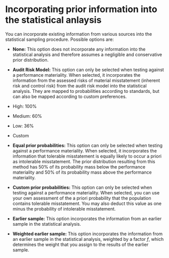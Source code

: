 Incorporating prior information into the statistical anlaysis
==========================

You can incorporate existing information from various sources into the statistical sampling procedure. Possible options are:

- **None:** This option does not incorporate any information into the statistical analysis and therefore assumes a negligible and conservative prior distribution. 

- **Audit Risk Model:** This option can only be selected when testing against a performance materiality. When selected, it incorporates the information from the assessed risks of material misstatement (inherent risk and control risk) from the audit risk model into the statistical analysis. They are mapped to probabilities according to standards, but can also be mapped according to custom preferences.

- High: 100%
- Medium: 60%
- Low: 36%
- Custom

- **Equal prior probabilities:** This option can only be selected when testing against a performance materiality. When selected, it incorporates the information that tolerable misstatement is equally likely to occur a priori as intolerable misstatement. The prior distribution resulting from this method has 50\% of its probability mass below the performance materiality and 50\% of its probability mass above the performance materiality.

- **Custom prior probabilities:** This option can only be selected when testing against a performance materiality. When selected, you can use your own assessment of the a priori probability that the population contains tolerable misstatement. You may also deduct this value as one minus the probability of intolerable misstatement. 

- **Earlier sample:** This option incorporates the information from an earlier sample in the statistical analysis. 

- **Weighted earlier sample:** This option incorporates the information from an earlier sample in the statistical analysis, weighted by a factor *f*, which determines the weight that you assign to the results of the earlier sample.